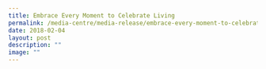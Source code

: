 ```yaml
---
title: Embrace Every Moment to Celebrate Living
permalink: /media-centre/media-release/embrace-every-moment-to-celebrate-living/
date: 2018-02-04
layout: post
description: ""
image: ""
---
```

